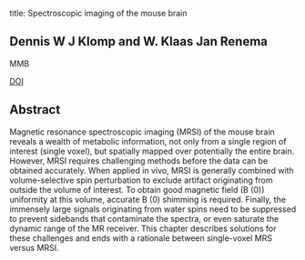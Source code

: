 title: Spectroscopic imaging of the mouse brain

## Dennis W J Klomp and W. Klaas Jan Renema
MMB

<a href="https://doi.org/10.1007/978-1-61779-219-9_18">DOI</a>

## Abstract
Magnetic resonance spectroscopic imaging (MRSI) of the mouse brain reveals a wealth of metabolic information, not only from a single region of interest (single voxel), but spatially mapped over potentially the entire brain. However, MRSI requires challenging methods before the data can be obtained accurately. When applied in vivo, MRSI is generally combined with volume-selective spin perturbation to exclude artifact originating from outside the volume of interest. To obtain good magnetic field (B (0)) uniformity at this volume, accurate B (0) shimming is required. Finally, the immensely large signals originating from water spins need to be suppressed to prevent sidebands that contaminate the spectra, or even saturate the dynamic range of the MR receiver. This chapter describes solutions for these challenges and ends with a rationale between single-voxel MRS versus MRSI.

